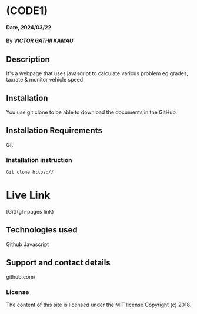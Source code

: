 # (CODE1)

#### Date, 2024/03/22

#### By *VICTOR GATHII KAMAU*

## Description
It's a webpage that uses javascript to calculate various problem eg grades, taxrate & monitor vehicle speed.
## Installation
You use git clone to be able to download the documents in the GitHub

## Installation Requirements
Git

### Installation instruction
```
Git clone https://
```

# Live Link
[Git](gh-pages link)

## Technologies used
Github
Javascript

## Support and contact details
github.com/

### License
The content of this site is licensed under the MIT license
Copyright (c) 2018.
